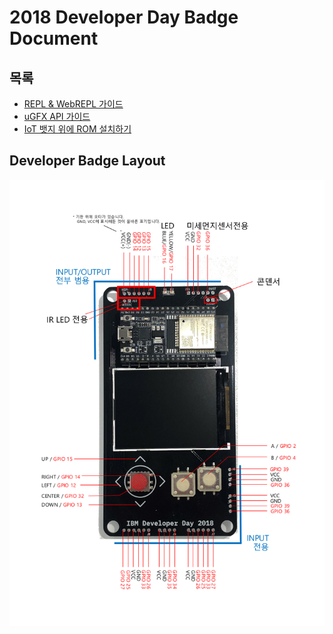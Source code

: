 # 2018 Developer Day Badge Document

## 목록

* [REPL & WebREPL 가이드](repl/README.md)
* [uGFX API 가이드](ugfx/README.md)
* [IoT 뱃지 위에 ROM 설치하기](firmware/README.md)

## Developer Badge Layout 

![](badge2018.png)
